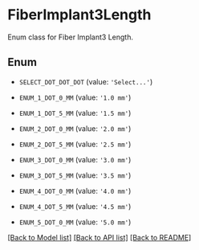 # FiberImplant3Length

Enum class for Fiber Implant3 Length.

## Enum

* `SELECT_DOT_DOT_DOT` (value: `'Select...'`)

* `ENUM_1_DOT_0_MM` (value: `'1.0 mm'`)

* `ENUM_1_DOT_5_MM` (value: `'1.5 mm'`)

* `ENUM_2_DOT_0_MM` (value: `'2.0 mm'`)

* `ENUM_2_DOT_5_MM` (value: `'2.5 mm'`)

* `ENUM_3_DOT_0_MM` (value: `'3.0 mm'`)

* `ENUM_3_DOT_5_MM` (value: `'3.5 mm'`)

* `ENUM_4_DOT_0_MM` (value: `'4.0 mm'`)

* `ENUM_4_DOT_5_MM` (value: `'4.5 mm'`)

* `ENUM_5_DOT_0_MM` (value: `'5.0 mm'`)

[[Back to Model list]](../README.md#documentation-for-models) [[Back to API list]](../README.md#documentation-for-api-endpoints) [[Back to README]](../README.md)


